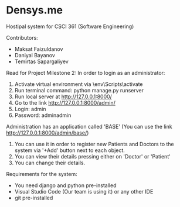# Densys.me
Hostipal system for CSCI 361 (Software Engineering)

Contributors:
 * Maksat Faizuldanov
 * Daniyal Bayanov
 * Temirtas Sapargaliyev 

Read for Project Milestone 2:
In order to login as an administrator:
1. Activate virtual environment via \env\Scripts\activate
2. Run terminal command: python manage.py runserver
3. Run local server at http://127.0.0.1:8000/
4. Go to the link http://127.0.0.1:8000/admin/
5. Login: admin
6. Password: adminadmin

Administration has an application called 'BASE' (You can use the link http://127.0.0.1:8000/admin/base/)
1. You can use it in order to register new Patients and Doctors to the system via '+Add' button next to each object.
2. You can view their details pressing either on 'Doctor' or 'Patient'
3. You can change their details. 

Requirements for the system:
  * You need django and python pre-installed
  * Visual Studio Code (Our team is using it) or any other IDE
  * git pre-installed

